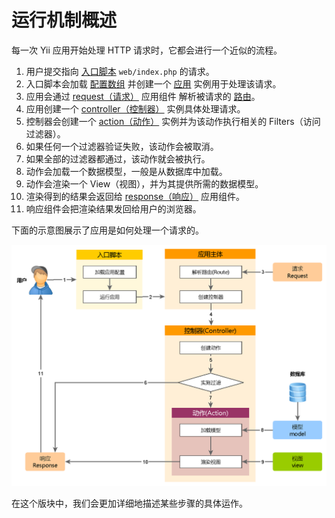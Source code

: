 运行机制概述
========

每一次 Yii 应用开始处理 HTTP 请求时，它都会进行一个近似的流程。

1. 用户提交指向 [入口脚本](structure-entry-scripts.md) `web/index.php` 的请求。
2. 入口脚本会加载 [配置数组](concept-configurations.md) 并创建一个
   [应用](structure-applications.md) 实例用于处理该请求。
3. 应用会通过 [request（请求）](runtime-requests.md) 应用组件
   解析被请求的 [路由](runtime-routing.md)。
4. 应用创建一个 [controller（控制器）](structure-controllers.md) 实例具体处理请求。
5. 控制器会创建一个 [action（动作）](structure-controllers.md) 实例并为该动作执行相关的 Filters（访问过滤器）。
6. 如果任何一个过滤器验证失败，该动作会被取消。
7. 如果全部的过滤器都通过，该动作就会被执行。
8. 动作会加载一个数据模型，一般是从数据库中加载。
9. 动作会渲染一个 View（视图），并为其提供所需的数据模型。
10. 渲染得到的结果会返回给 [response（响应）](runtime-responses.md) 应用组件。
11. 响应组件会把渲染结果发回给用户的浏览器。

下面的示意图展示了应用是如何处理一个请求的。

![Request Lifecycle](images/request-lifecycle.png)

在这个版块中，我们会更加详细地描述某些步骤的具体运作。
